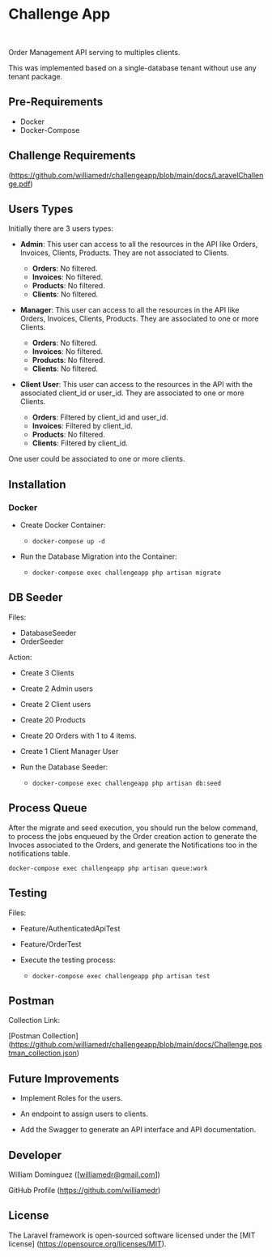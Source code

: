 
# Challenge App

<br>

Order Management API serving to multiples clients.

This was implemented based on a single-database tenant without use any tenant package.



## Pre-Requirements

- Docker
- Docker-Compose

## Challenge Requirements

(https://github.com/williamedr/challengeapp/blob/main/docs/LaravelChallenge.pdf)

## Users Types

Initially there are 3 users types:

- __Admin__: This user can access to all the resources in the API like Orders, Invoices, Clients, Products. They are not associated to Clients.
  - __Orders__: No filtered.
  - __Invoices__: No filtered.
  - __Products__: No filtered.
  - __Clients__: No filtered.

- __Manager__: This user can access to all the resources in the API like Orders, Invoices, Clients, Products. They are associated to one or more Clients.
  - __Orders__: No filtered.
  - __Invoices__: No filtered.
  - __Products__: No filtered.
  - __Clients__: No filtered.

- __Client User__: This user can access to the resources in the API with the associated client_id or user_id. They are associated to one or more Clients.
  - __Orders__: Filtered by client_id and user_id.
  - __Invoices__: Filtered by client_id.
  - __Products__: No filtered.
  - __Clients__: Filtered by client_id.


One user could be associated to one or more clients.


## Installation

### Docker

- Create Docker Container:

  - `docker-compose up -d`

- Run the Database Migration into the Container:
  - `docker-compose exec challengeapp php artisan migrate`


## DB Seeder

Files:

- DatabaseSeeder
- OrderSeeder

Action:

- Create 3 Clients

- Create 2 Admin users

- Create 2 Client users

- Create 20 Products

- Create 20 Orders with 1 to 4 items.

- Create 1 Client Manager User

- Run the Database Seeder:
  - `docker-compose exec challengeapp php artisan db:seed`


## Process Queue

After the migrate and seed execution, you should run the below command, to process the jobs enqueued by the Order creation action to generate the Invoces associated to the Orders, and generate the Notifications too in the notifications table.

`docker-compose exec challengeapp php artisan queue:work`


## Testing

Files:

- Feature/AuthenticatedApiTest
- Feature/OrderTest

- Execute the testing process:
  - `docker-compose exec challengeapp php artisan test`



## Postman
Collection Link:

[Postman Collection] (https://github.com/williamedr/challengeapp/blob/main/docs/Challenge.postman_collection.json)


## Future Improvements

- Implement Roles for the users.

- An endpoint to assign users to clients.

- Add the Swagger to generate an API interface and API documentation.


## Developer

William Dominguez ([williamedr@gmail.com])

GitHub Profile (https://github.com/williamedr)

## License

The Laravel framework is open-sourced software licensed under the [MIT license] (https://opensource.org/licenses/MIT).
